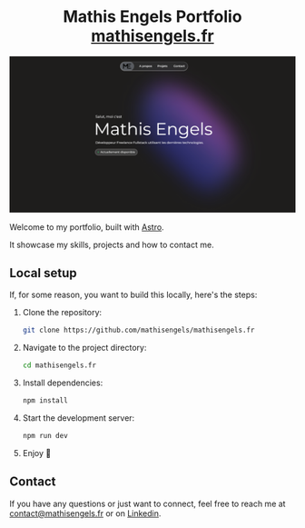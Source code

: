<h1 align="center">
    Mathis Engels Portfolio</br>
    <a href="https://mathisengels.fr">mathisengels.fr</a>
</h1>

<div align="center">
    <img alt="demo" src="./readme-img.webp">
</div>


Welcome to my portfolio, built with [Astro](https://astro.build/).

It showcase my skills, projects and how to contact me.

## Local setup
If, for some reason, you want to build this locally, here's the steps:
1. Clone the repository:
    ```sh
    git clone https://github.com/mathisengels/mathisengels.fr
    ```

2. Navigate to the project directory:
    ```sh
    cd mathisengels.fr
    ```

3. Install dependencies:
    ```sh
    npm install
    ```

4. Start the development server:
    ```sh
    npm run dev
    ```

5. Enjoy 🚀

## Contact

If you have any questions or just want to connect, feel free to reach me at [contact@mathisengels.fr](mailto:contact@mathisengels.fr) or on [Linkedin](https://www.linkedin.com/in/mathisengels/).